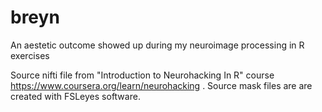 # breyn
An aestetic outcome showed up during my neuroimage processing in R exercises

Source nifti file from "Introduction to Neurohacking In R" course https://www.coursera.org/learn/neurohacking . 
Source mask files are are created with FSLeyes software.
